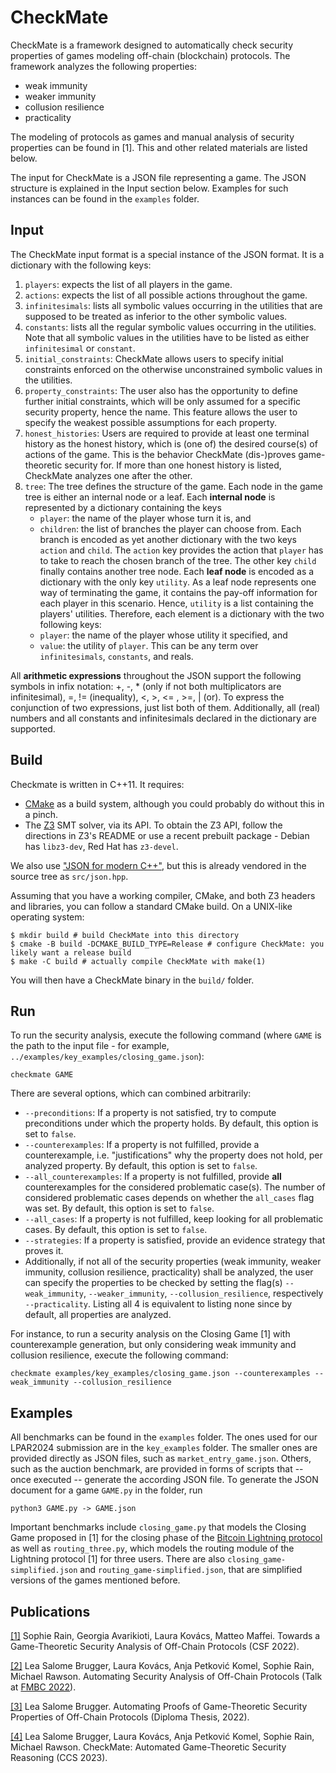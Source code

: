 # CheckMate

CheckMate is a framework designed to automatically check security properties of games modeling off-chain (blockchain) protocols.
The framework analyzes the following properties:

* weak immunity
* weaker immunity
* collusion resilience
* practicality

The modeling of protocols as games and manual analysis of security properties can be found in [1].
This and other related materials are listed below.

The input for CheckMate is a JSON file representing a game. The JSON structure is explained in the Input section below.
Examples for such instances can be found in the `examples` folder.

## Input

The CheckMate input format is a special instance of the JSON format. It is a dictionary with the following keys:

1. `players`: expects the list of all players in the game.
2. `actions`: expects the list of all possible actions throughout the game.
3. `infinitesimals`: lists all symbolic values occurring in the utilities that are supposed to be treated as inferior to the other symbolic values.
4. `constants`: lists all the regular symbolic values occurring in the utilities. Note that all symbolic values in the utilities have to be listed as either `infinitesimal` or `constant`.
5. `initial_constraints`: CheckMate allows users to specify initial constraints enforced on the otherwise unconstrained symbolic values in the utilities.
6. `property_constraints`: The user also has the opportunity to define further initial constraints, which will be only assumed for a specific security property, hence the name. This feature allows the user to specify the weakest possible assumptions for each property.
7. `honest_histories`: Users are required to provide at least one terminal history as the honest history, which is (one of) the desired course(s) of actions of the game. This is the behavior CheckMate (dis-)proves game-theoretic security for. If more than one honest history is listed, CheckMate analyzes one after the other.
8. `tree`:  The tree defines the structure of the game. Each node in the game tree is either an internal node or a leaf. Each **internal node** is represented by a dictionary containing the keys
    * `player`: the name of the player whose turn it is, and
    * `children`: the list of branches the player can choose from. Each branch is encoded as yet another dictionary with the two keys `action` and `child`. The `action` key provides the action that `player` has to take to reach the chosen branch of the tree. The other key `child` finally contains another tree node.
Each **leaf node** is encoded as a dictionary with the only key `utility`. As a leaf node represents one way of terminating the game, it contains the pay-off information for each player in this scenario. Hence, `utility` is a list containing the players' utilities. Therefore, each element is a dictionary with the two following keys:
    * `player`: the name of the player whose utility it specified, and
    * `value`: the utility of `player`. This can be any term over `infinitesimals`, `constants`, and reals.

All **arithmetic expressions** throughout the JSON support the following symbols in infix notation: +, -, * (only if not both multiplicators are infinitesimal), =, != (inequality), <, >, <= , >=, | (or). To express the conjunction of two expressions, just list both of them. Additionally, all (real) numbers and all constants and infinitesimals declared in the dictionary are supported.

## Build

Checkmate is written in C++11. It requires:
- [CMake](https://cmake.org/) as a build system, although you could probably do without this in a pinch.
- The [Z3](https://github.com/Z3Prover/z3) SMT solver, via its API. To obtain the Z3 API, follow the directions in Z3's README or use a recent prebuilt package - Debian has `libz3-dev`, Red Hat has `z3-devel`.

We also use ["JSON for modern C++"](https://json.nlohmann.me/), but this is already vendored in the source tree as `src/json.hpp`.

Assuming that you have a working compiler, CMake, and both Z3 headers and libraries, you can follow a standard CMake build. On a UNIX-like operating system:

```shell
$ mkdir build # build CheckMate into this directory
$ cmake -B build -DCMAKE_BUILD_TYPE=Release # configure CheckMate: you likely want a release build
$ make -C build # actually compile CheckMate with make(1)
```

You will then have a CheckMate binary in the `build/` folder.

## Run

To run the security analysis, execute the following command (where `GAME` is the path to the input file - for example, `../examples/key_examples/closing_game.json`):

```
checkmate GAME
```

There are several options, which can combined arbitrarily:

* `--preconditions`: If a property is not satisfied, try to compute preconditions under which the property holds. By default, this option is set to `false`.
* `--counterexamples`: If a property is not fulfilled, provide a counterexample, i.e. "justifications" why the property does not hold, per analyzed property.  By default, this option is set to `false`.
* `--all_counterexamples`: If a property is not fulfilled, provide **all** counterexamples for the considered problematic case(s). The number of considered problematic cases depends on whether the `all_cases` flag was set. By default, this option is set to `false`.
* `--all_cases`: If a property is not fulfilled, keep looking for all problematic cases. By default, this option is set to `false`.
* `--strategies`: If a property is satisfied, provide an evidence strategy that proves it.
* Additionally, if not all of the security properties (weak immunity, weaker immunity, collusion resilience, practicality) shall be analyzed, the user can specify the properties to be checked by setting the flag(s) `--weak_immunity`, `--weaker_immunity`, `--collusion_resilience`, respectively `--practicality`. Listing all 4 is equivalent to listing none since by default, all properties are analyzed.

For instance, to run a security analysis on the Closing Game [1] with counterexample generation, but only considering weak immunity and collusion resilience, execute the following command:

```
checkmate examples/key_examples/closing_game.json --counterexamples --weak_immunity --collusion_resilience
```

## Examples

All benchmarks can be found in the `examples` folder. The ones used for our LPAR2024 submission are in the `key_examples` folder.
The smaller ones are provided directly as JSON files, such as `market_entry_game.json`. Others, such as the auction benchmark, are provided in forms of scripts that -- once executed -- generate the according JSON file. To generate the JSON document for a game `GAME.py` in the folder, run

```
python3 GAME.py -> GAME.json
```

Important benchmarks include `closing_game.py` that models the Closing Game proposed in [1] for the closing phase of the [Bitcoin Lightning protocol](https://lightning.network/lightning-network-paper.pdf) as well as `routing_three.py`, which models the routing module of the Lightning protocol [1] for three users. There are also `closing_game-simplified.json` and  `routing_game-simplified.json`, that are simplified versions of the games mentioned before.

## Publications

[[1]](https://doi.org/10.48550/arXiv.2109.07429) Sophie Rain, Georgia Avarikioti, Laura Kovács, Matteo Maffei.
Towards a Game-Theoretic Security Analysis of Off-Chain Protocols (CSF 2022).

[[2]](https://easychair.org/smart-program/FLoC2022/FMBC-2022-08-11.html#talk:201081) Lea Salome Brugger, Laura Kovács, Anja Petković Komel, Sophie Rain, Michael Rawson.
Automating Security Analysis of Off-Chain Protocols (Talk at [FMBC 2022](https://fmbc.gitlab.io/2022/)).

[[3]](https://doi.org/10.34726/hss.2022.104340) Lea Salome Brugger.
Automating Proofs of Game-Theoretic Security Properties of Off-Chain Protocols (Diploma Thesis, 2022).

[[4]](https://dl.acm.org/doi/10.1145/3576915.3623183) Lea Salome Brugger, Laura Kovács, Anja Petković Komel, Sophie Rain, Michael Rawson.
CheckMate: Automated Game-Theoretic Security Reasoning (CCS 2023).
